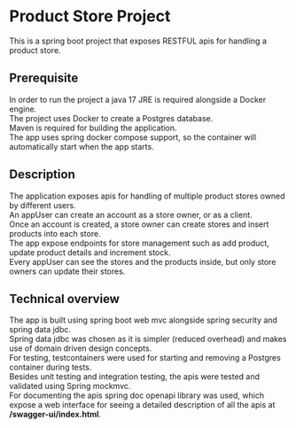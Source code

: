 # Product Store Project

This is a spring boot project that exposes RESTFUL apis for
handling a product store.

## Prerequisite

In order to run the project a java 17 JRE is required alongside a Docker engine.  
The project uses Docker to create a Postgres database.  
Maven is required for building the application.  
The app uses spring docker compose support, so the container will automatically start when the app starts.

## Description

The application exposes apis for handling of multiple product stores owned by different users.  
An appUser can create an account as a store owner, or as a client.  
Once an account is created, a store owner can create stores and insert products into each store.  
The app expose endpoints for store management such as add product, update product details and increment stock.  
Every appUser can see the stores and the products inside, but only store owners can update their stores.

## Technical overview

The app is built using spring boot web mvc alongside spring security and spring data jdbc.  
Spring data jdbc was chosen as it is simpler (reduced overhead) and makes use of domain driven design concepts.  
For testing, testcontainers were used for starting and removing a Postgres container during tests.  
Besides unit testing and integration testing, the apis were tested and validated using Spring mockmvc.  
For documenting the apis spring doc openapi library was used, which expose a web interface
for seeing a detailed description of all the apis at **/swagger-ui/index.html**.

